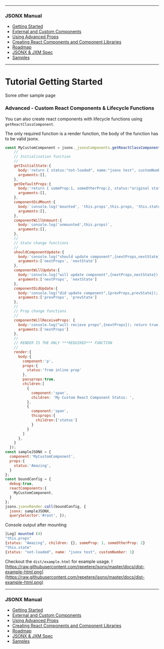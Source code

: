 <link id="viewx-style-style-0" rel="stylesheet" type="text/css" href="https://unpkg.com/highlight.js@9.18.1/styles/darkula.css">

---
### JSONX Manual
 - [Getting Started](../getting-started/index.html)
 - [External and Custom Components](../using-external-and-custom-components/index.html)
 - [Using Advanced Props](../using-advanced-props/index.html)
 - [Creating React Components and Component Libraries](../creating-react-components-and-component-libraries/index.html)
 - [Roadmap](../roadmap/index.html)
 - [JSONX & JXM Spec](../spec/index.html)
 - [Samples](../samples/index.html)
---


# Tutorial Getting Started

Some other sample page


### Advanced - Custom React Components & Lifecycle Functions

You can also create react components with lifecycle functions using `getReactClassComponent`.

The only required function is a render function, the body of the function has to be valid jsonx.

```javascript
const MyCustomComponent = jsonx._jsonxComponents.getReactClassComponent({
    //
    // Initialization function
    //
    getInitialState:{
      body:'return { status:"not-loaded", name:"jsonx test", customNumber:1, }',
      arguments:[],
    },
    getDefaultProps:{
      body:'return { someProp:1, someOtherProp:2, status:"original status" }',
      arguments:[],
    },
    componentDidMount:{
      body:`console.log('mounted', 'this.props',this.props, 'this.state',this.state)`,
      arguments:[],
    },
    componentWillUnmount:{
      body:`console.log('unmounted',this.props)`,
      arguments:[],
    },
    //
    // State change functions
    //
    shouldComponentUpdate:{
      body:'console.log("should update component",{nextProps,nextState}); return true;',
      arguments:['nextProps', 'nextState']
    },
    componentWillUpdate:{
      body:'console.log("will update component",{nextProps,nextState}); return true;',
      arguments:['nextProps', 'nextState']
    },
    componentDidUpdate:{
      body:'console.log("did update component",{prevProps,prevState}); return true;',
      arguments:['prevProps', 'prevState']
    },
    //
    // Prop change functions
    //
    componentWillReceiveProps: {
      body:'console.log("will recieve props",{nextProps}); return true;',
      arguments:['nextProps']
    },
    //
    // RENDER IS THE ONLY ***REQUIRED*** FUNCTION
    //
    render:{
      body:{
        component:'p',
        props:{
          status:'from inline prop'
        },
        passprops:true,
        children:[
          {
            component:'span',
            children: 'My Custom React Component Status: ',
          },
          {
            component:'span',
            thisprops:{
              children:['status']
            }
          }
        ]
      },
    }
  });
const sampleJSONX = {
  component:'MyCustomComponent',
  props:{
    status:'Amazing',
  }
};
const boundConfig = {
  debug:true, 
  reactComponents:{
    MyCustomComponent,
  }
};
jsonx.jsonxRender.call(boundConfig, {
  jsonx: sampleJSONX, 
  querySelector:'#root', });
```

Console output after mounting
```javascript
[Log] mounted (4)
"this.props"
{status: "Amazing", children: {}, someProp: 1, someOtherProp: 2}
"this.state"
{status: "not-loaded", name: "jsonx test", customNumber: 1}
```

Checkout the `dist/example.html` for example usage.
![https://raw.githubusercontent.com/repetere/jsonx/master/docs/dist-example-html.png](https://raw.githubusercontent.com/repetere/jsonx/master/docs/dist-example-html.png)

---
### JSONX Manual
 - [Getting Started](../getting-started/index.html)
 - [External and Custom Components](../using-external-and-custom-components/index.html)
 - [Using Advanced Props](../using-advanced-props/index.html)
 - [Creating React Components and Component Libraries](../creating-react-components-and-component-libraries/index.html)
 - [Roadmap](../roadmap/index.html)
 - [JSONX & JXM Spec](../spec/index.html)
 - [Samples](../samples/index.html)
